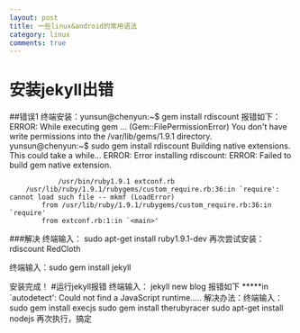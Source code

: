 ```yaml
---
layout: post
title: 一些linux&android的常用语法
category: linux
comments: true
---
```


# 安装jekyll出错
##错误1
终端安装：yunsun@chenyun:~$ gem install rdiscount
报错如下：
		ERROR:  While executing gem ... (Gem::FilePermissionError)
	    You don't have write permissions into the /var/lib/gems/1.9.1 directory.
		yunsun@chenyun:~$ sudo gem install rdiscount
		Building native extensions.  This could take a while...
		ERROR:  Error installing rdiscount:
			ERROR: Failed to build gem native extension.

		        /usr/bin/ruby1.9.1 extconf.rb
		/usr/lib/ruby/1.9.1/rubygems/custom_require.rb:36:in `require': cannot load such file -- mkmf (LoadError)
			from /usr/lib/ruby/1.9.1/rubygems/custom_require.rb:36:in `require'
			from extconf.rb:1:in `<main>'
###解决
终端输入：
		sudo apt-get install ruby1.9.1-dev
再次尝试安装：
		 rdiscount RedCloth

终端输入：sudo gem install jekyll

安装完成！
#运行jekyll报错
终端输入： jekyll new blog 报错如下
		*****in `autodetect': Could not find a JavaScript runtime.....
解决办法：终端输入：
		sudo gem install execjs
		sudo gem install therubyracer
		sudo apt-get install nodejs
再次执行，搞定


